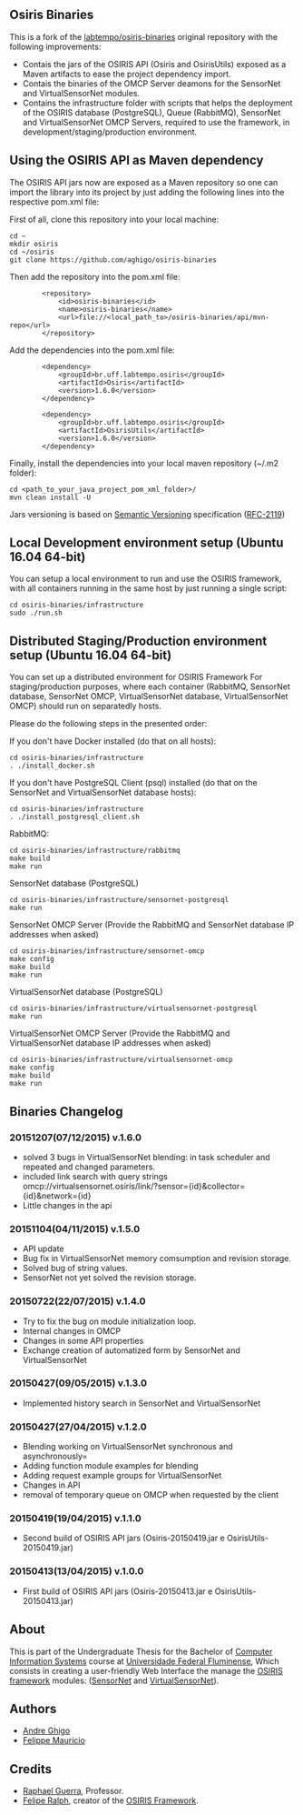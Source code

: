 ## Osiris Binaries

This is a fork of the [labtempo/osiris-binaries](https://github.com/labtempo/osiris-binaries) original repository with the following improvements:
* Contais the jars of the OSIRIS API (Osiris and OsirisUtils) exposed as a Maven artifacts to ease the project dependency import.
* Contais the binaries of the OMCP Server deamons for the SensorNet and VirtualSensorNet modules.
* Contains the infrastructure folder with scripts that helps the deployment of the OSIRIS database (PostgreSQL), Queue (RabbitMQ), SensorNet and VirtualSensorNet OMCP Servers, required to use the framework, in development/staging/production environment.

## Using the OSIRIS API as Maven dependency

The OSIRIS API jars now are exposed as a Maven repository so one can import the library into its project by
just adding the following lines into the respective pom.xml file:

First of all, clone this repository into your local machine:
```
cd ~
mkdir osiris
cd ~/osiris
git clone https://github.com/aghigo/osiris-binaries
```

Then add the repository into the pom.xml file:
```
		<repository>
			<id>osiris-binaries</id>
			<name>osiris-binaries</name>
			<url>file://<local_path_to>/osiris-binaries/api/mvn-repo</url>
		</repository>
```

Add the dependencies into the pom.xml file:
```
		<dependency>
			<groupId>br.uff.labtempo.osiris</groupId>
			<artifactId>Osiris</artifactId>
			<version>1.6.0</version>
		</dependency>

		<dependency>
			<groupId>br.uff.labtempo.osiris</groupId>
			<artifactId>OsirisUtils</artifactId>
			<version>1.6.0</version>
		</dependency>
```
Finally, install the dependencies into your local maven repository (~/.m2 folder):
```
cd <path_to_your_java_project_pom_xml_folder>/
mvn clean install -U
```
Jars versioning is based on [Semantic Versioning](http://semver.org/) specification ([RFC-2119](https://tools.ietf.org/html/rfc2119))

## Local Development environment setup (Ubuntu 16.04 64-bit)

You can setup a local environment to run and use the OSIRIS framework, with all containers running in the same host by just running a single script:

```
cd osiris-binaries/infrastructure
sudo ./run.sh
```

## Distributed Staging/Production environment setup (Ubuntu 16.04 64-bit)

You can set up a distributed environment for OSIRIS Framework
For staging/production purposes, where each container (RabbitMQ, SensorNet database, SensorNet OMCP, VirtualSensorNet database, VirtualSensorNet OMCP) should run on separatedly hosts.

Please do the following steps in the presented order:

If you don't have Docker installed (do that on all hosts):
```
cd osiris-binaries/infrastructure
. ./install_docker.sh
```

If you don't have PostgreSQL Client (psql) installed (do that on the SensorNet and VirtualSensorNet database hosts):
```
cd osiris-binaries/infrastructure
. ./install_postgresql_client.sh
```

RabbitMQ:
```
cd osiris-binaries/infrastructure/rabbitmq
make build
make run
```

SensorNet database (PostgreSQL)
```
cd osiris-binaries/infrastructure/sensornet-postgresql
make run
```

SensorNet OMCP Server (Provide the RabbitMQ and SensorNet database IP addresses when asked)
```
cd osiris-binaries/infrastructure/sensornet-omcp
make config
make build
make run
```
VirtualSensorNet database (PostgreSQL)
```
cd osiris-binaries/infrastructure/virtualsensornet-postgresql
make run
```
VirtualSensorNet OMCP Server (Provide the RabbitMQ and VirtualSensorNet database IP addresses when asked)
```
cd osiris-binaries/infrastructure/virtualsensornet-omcp
make config
make build
make run
```

## Binaries Changelog

### 20151207(07/12/2015) v.1.6.0

- solved 3 bugs in VirtualSensorNet blending: in task scheduler and repeated and changed parameters.
- included link search with query strings omcp://virtualsensornet.osiris/link/?sensor={id}&collector={id}&network={id} 
- Little changes in the api

### 20151104(04/11/2015) v.1.5.0

- API update
- Bug fix in VirtualSensorNet memory comsumption and revision storage.
- Solved bug of string values.
- SensorNet not yet solved the revision storage.

### 20150722(22/07/2015) v.1.4.0

- Try to fix the bug on module initialization loop.
- Internal changes in OMCP
- Changes in some API properties
- Exchange creation of automatized form by SensorNet and VirtualSensorNet

### 20150427(09/05/2015) v.1.3.0

- Implemented history search in SensorNet and VirtualSensorNet

### 20150427(27/04/2015) v.1.2.0

- Blending working on VirtualSensorNet synchronous and asynchronously=
- Adding function module examples for blending
- Adding request example groups for VirtualSensorNet
- Changes in API
- removal of temporary queue on OMCP when requested by the client

### 20150419(19/04/2015) v.1.1.0

 - Second build of OSIRIS API jars (Osiris-20150419.jar e OsirisUtils-20150419.jar)

### 20150413(13/04/2015) v.1.0.0

 - First build of OSIRIS API jars (Osiris-20150413.jar e OsirisUtils-20150413.jar)

## About

This is part of the Undergraduate Thesis for the Bachelor of [Computer Information Systems](http://www.ic.uff.br/index.php/en-GB/) course at [Universidade Federal Fluminense](http://uff.br/),
Which consists in creating a user-friendly Web Interface the manage the [OSIRIS framework](https://github.com/labtempo/osiris/wiki) modules: ([SensorNet](https://github.com/labtempo/osiris/wiki/2.1-M%C3%B3dulo-SensorNet) and [VirtualSensorNet](https://github.com/labtempo/osiris/wiki/2.2-M%C3%B3dulo-VirtualSensorNet)).

## Authors

* [Andre Ghigo](https://github.com/aghigo)
* [Felippe Mauricio](https://github.com/felippemauricio)

## Credits
* [Raphael Guerra](http://www2.ic.uff.br/~rguerra/), Professor.
* [Felipe Ralph](https://github.com/println), creator of the [OSIRIS Framework](https://github.com/labtempo/osiris/wiki).
